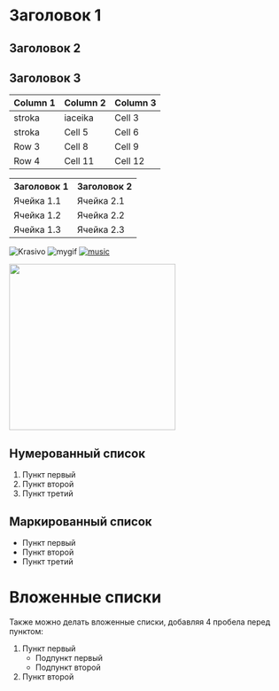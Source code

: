 #   Заголовок 1
##  Заголовок 2
##  Заголовок 3

| Column 1 | Column 2 | Column 3 |
|----------|----------|----------|
| stroka   | iaceika  | Cell 3   |
| stroka   | Cell 5   | Cell 6   |
| Row 3    | Cell 8   | Cell 9   |
| Row 4    | Cell 11  | Cell 12  |

<table>
    <tr>
        <th>Заголовок 1</th>
        <th>Заголовок 2</th>
    </tr>
    <tr>
        <td>Ячейка 1.1</td>
        <td>Ячейка 2.1</td>
    </tr>
    <tr>
        <td>Ячейка 1.2</td>
        <td>Ячейка 2.2</td>
    </tr>
    <tr>
        <td>Ячейка 1.3</td>
        <td>Ячейка 2.3</td>
    </tr>
</table>

![Krasivo](https://kalix.club/uploads/posts/2022-12/1671542722_kalix-club-p-oboi-na-telefon-v-stile-kiberpank-krasivo-55.jpg)
![mygif](https://avatars.dzeninfra.ru/get-zen_doc/271828/pub_658c866ffa6e53569572359f_658c8679fa6e535695723c30/orig)
[![music](https://sun9-48.userapi.com/impf/c636418/v636418972/4b683/VQL-SRCItt4.jpg?size=750x652&quality=96&sign=13ccb52bb7d0e314a3513331d61fdc5e&c_uniq_tag=7wS0MVDRpTlmMaHtBX5RlRUWNawz53IuLuO-Mip-Bog&type=album)](https://www.youtube.com/watch?v=b1_B-IKEufg)

<img src=https://kalix.club/uploads/posts/2022-12/1671542722_kalix-club-p-oboi-na-telefon-v-stile-kiberpank-krasivo-55.jpg width=300>

## Нумерованный список
1. Пункт первый
2. Пункт второй
3. Пункт третий
## Маркированный список
- Пункт первый
- Пункт второй
- Пункт третий
# Вложенные списки
Также можно делать вложенные списки, добавляя 4 пробела перед пунктом:

1. Пункт первый
    - Подпункт первый
    - Подпункт второй
2. Пункт второй